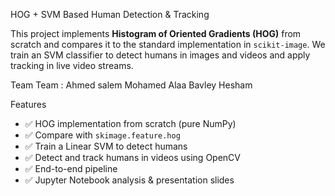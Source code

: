 HOG + SVM Based Human Detection & Tracking

This project implements **Histogram of Oriented Gradients (HOG)** from scratch and compares it to the standard implementation in `scikit-image`. We train an SVM classifier to detect humans in images and videos and apply tracking in live video streams.

 Team
 Team :
 Ahmed salem
 Mohamed Alaa
 Bavley Hesham

 Features
- ✅ HOG implementation from scratch (pure NumPy)
- ✅ Compare with `skimage.feature.hog`
- ✅ Train a Linear SVM to detect humans
- ✅ Detect and track humans in videos using OpenCV
- ✅ End-to-end pipeline
- ✅ Jupyter Notebook analysis & presentation slides
